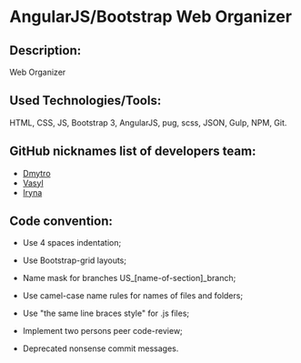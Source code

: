 # AngularJS/Bootstrap Web Organizer

## Description:
Web Organizer

## Used Technologies/Tools:
HTML, CSS, JS, Bootstrap 3, AngularJS, pug, scss, JSON, Gulp, NPM, Git.

## GitHub nicknames list of developers team:
* [Dmytro](https://github.com/dmytro-revak)
* [Vasyl](https://github.com/Banderstadt)
* [Iryna](https://github.com/iriza7)

## Code convention:

* Use 4 spaces indentation;

* Use Bootstrap-grid layouts;

* Name mask for branches US_[name-of-section]_branch;

* Use camel-case name rules for names of files and folders;

* Use "the same line braces style" for .js files;

* Implement two persons peer code-review;

* Deprecated nonsense commit messages.
